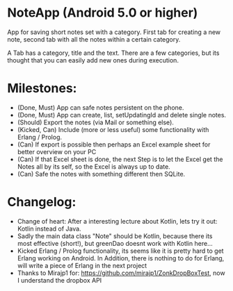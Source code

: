 # NoteApp (Android 5.0 or higher)
App for saving short notes set with a category.
First tab for creating a new note, second tab with all the notes within a certain category.

A Tab has a category, title and the text.
There are a few categories, but its thought that you can easily add new ones during execution.

# Milestones:
- (Done, Must) App can safe notes persistent on the phone.
- (Done, Must) App can create, list, setUpdatingId and delete single notes.
- (Should) Export the notes (via Mail or something else).
- (Kicked, Can) Include (more or less useful) some functionality with Erlang / Prolog.
- (Can) If export is possible then perhaps an Excel example sheet for better overview on your PC
- (Can) If that Excel sheet is done, the next Step is to let the Excel get the Notes all by its self, so the Excel is always up to date.
- (Can) Safe the notes with something different then SQLite.

# Changelog:
- Change of heart: After a interesting lecture about Kotlin, lets try it out: Kotlin instead of Java.
- Sadly the main data class "Note" should be Kotlin, because there its most effective (short!), but greenDao doesnt work with Kotlin here...
- Kicked Erlang / Prolog functionality, its seems like it is pretty hard to get Erlang working on Android. In Addition, there is nothing to do for Erlang, will write a piece of Erlang in the next project
- Thanks to Mirajp1 for: https://github.com/mirajp1/ZonkDropBoxTest, now I understand the dropbox API
